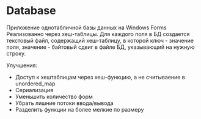 # Database
Приложение однотабличной базы данных на Windows Forms
Реализованно через хеш-таблицы. Для каждого поля в БД создается текстовый файл, содержащий хеш-таблицу, в которой ключ - значение поля, значение - байтовый сдвиг в файле БД, указывающий на нужную строку.

Улучшения:
- Доступ к хештаблицам через хеш-функцию, а не считываение в unordered_map
- Сериализация
- Уменьшить количество форм
- Убрать лишние потоки ввода/вывода
- Разделить функции на более мелкие по размеру
